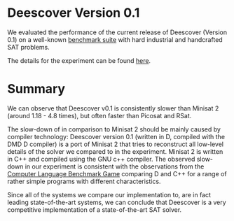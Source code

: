 # Deescover Version 0.1 #
We evaluated the performance of the current release of Deescover (Version 0.1) on a well-known [benchmark suite](http://www.aloul.net/benchmarks.html) with hard industrial and handcrafted SAT problems.

The details for the experiment can be found [here](http://evanescent.googlecode.com/files/results-DAC2002-deescover-v0_1.html).

# Summary #
We can observe that Deescover v0.1 is consistently slower than Minisat 2 (around 1.18 - 4.8 times), but often faster than Picosat and RSat.

The slow-down of in comparison to Minisat 2 should be mainly caused by compiler technology: Deescover version 0.1 (written in D, compiled with the DMD D compiler) is a port of Minisat 2 that tries to reconstruct all low-level details of the solver we compared to in the experiment. Minisat 2 is written in C++ and compiled using the GNU c++ compiler. The observed slow-down in our experiment is consistent with the observations from the [Computer Language Benchmark Game](http://shootout.alioth.debian.org/gp4/benchmark.php?test=all&lang=dlang&lang2=gpp&box=1) comparing D and C++ for a range of rather simple programs with different characteristics.

Since all of the systems we compare our implementation to, are in fact leading state-of-the-art systems, we can conclude that Deescover is a very competitive implementation of a state-of-the-art SAT solver.